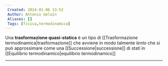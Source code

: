 ```yaml
---
 Created: 2024-01-06 13:52
 Author: Antonio Gelain
 Aliases: []
 Tags: [fisica,termodinamica]
---
```


Una **trasformazione quasi-statica** è un tipo di [[Trasformazione termodinamica|trasformazione]] che avviene in modo talmente *lento* che si può approssimare come una [[Successione|successione]] di stati in [[Equilibrio termodinamico|equilibrio termodinamico]]

---

